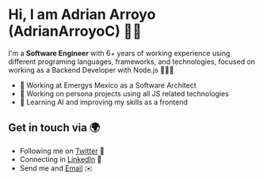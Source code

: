 # Hi, I am Adrian Arroyo (AdrianArroyoC) 👋🏽

I'm a **Software Engineer** with 6+ years of working experience using different programing languages, frameworks, and technologies, focused on working as a Backend Developer with Node.js 👨🏽‍💻

- 🏢 Working at Emergys Mexico as a Software Architect
- 🔭 Working on persona projects using all JS related technologies 
- 🌱 Learning AI and improving my skills as a frontend

## Get in touch via 🌍
- Following me on [Twitter](https://twitter.com/AdrianArroyoC) 🐤
- Connecting in [LinkedIn](https://www.linkedin.com/in/adrianarroyoceja) 🔗
- Send me and [Email](adrianarroyoceja.com) ✉️
